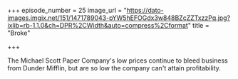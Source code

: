 +++
episode_number = 25
image_url = "https://dato-images.imgix.net/151/1471789043-pYW5hEFOGdx3w848BZcZZTxzzPq.jpg?ixlib=rb-1.1.0&ch=DPR%2CWidth&auto=compress%2Cformat"
title = "Broke"

+++

The Michael Scott Paper Company's low prices continue to bleed business from Dunder Mifflin, but are so low the company can't attain profitability.